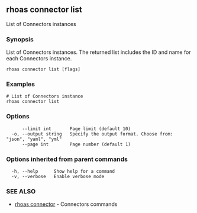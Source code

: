 ## rhoas connector list

List of Connectors instances

### Synopsis

List of Connectors instances. The returned list includes the ID and name for each Connectors instance.


```
rhoas connector list [flags]
```

### Examples

```
# List of Connectors instance
rhoas connector list

```

### Options

```
      --limit int       Page limit (default 10)
  -o, --output string   Specify the output format. Choose from: "json", "yaml", "yml"
      --page int        Page number (default 1)
```

### Options inherited from parent commands

```
  -h, --help      Show help for a command
  -v, --verbose   Enable verbose mode
```

### SEE ALSO

* [rhoas connector](rhoas_connector.md)	 - Connectors commands

